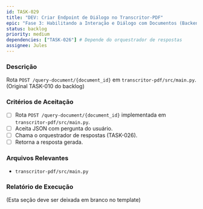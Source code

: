 ```yaml
---
id: TASK-029
title: "DEV: Criar Endpoint de Diálogo no Transcritor-PDF"
epic: "Fase 3: Habilitando a Interação e Diálogo com Documentos (Backend do Transcritor-PDF)"
status: backlog
priority: medium
dependencies: ["TASK-026"] # Depende do orquestrador de respostas
assignee: Jules
---
```


### Descrição

Rota `POST /query-document/{document_id}` em `transcritor-pdf/src/main.py`. (Original TASK-010 do backlog)

### Critérios de Aceitação

- [ ] Rota `POST /query-document/{document_id}` implementada em `transcritor-pdf/src/main.py`.
- [ ] Aceita JSON com pergunta do usuário.
- [ ] Chama o orquestrador de respostas (TASK-026).
- [ ] Retorna a resposta gerada.

### Arquivos Relevantes

* `transcritor-pdf/src/main.py`

### Relatório de Execução

(Esta seção deve ser deixada em branco no template)
